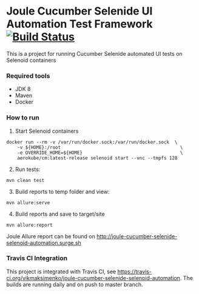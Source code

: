 Joule Cucumber Selenide UI Automation Test Framework [![Build Status](https://travis-ci.org/vikmaksimenko/Joule-cucumber-selenide-selenoid-automation.svg?branch=master)](https://travis-ci.org/vikmaksimenko/Joule-cucumber-selenide-selenoid-automation)
=====================================================

This is a project for running Cucumber Selenide automated UI tests on Selenoid containers

### Required tools
 
* JDK 8
* Maven
* Docker 

### How to run


1. Start Selenoid containers 
```
docker run --rm -v /var/run/docker.sock:/var/run/docker.sock  \
    -v ${HOME}:/root                                            \
    -e OVERRIDE_HOME=${HOME}                                    \
    aerokube/cm:latest-release selenoid start --vnc --tmpfs 128
```
2. Run tests:
```
mvn clean test
```
3. Build reports to temp folder and view:    
```
mvn allure:serve
```
4. Build reports and save to target/site
```
mvn allure:report
```

Joule Allure report can be found on http://joule-cucumber-selenide-selenoid-automation.surge.sh

### Travis CI Integration

This project is integrated with Travis CI, see https://travis-ci.org/vikmaksimenko/joule-cucumber-selenide-selenoid-automation. The builds are running daily and on push to master branch.
